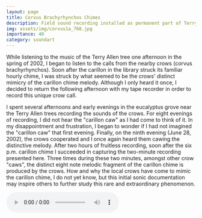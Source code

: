 ```yaml
---
layout: page
title: Corvus Brachyrhynchos Chimes
description: Field sound recording installed as permanent part of Terry Allen's Trees installation of the Stuart Collection at UCSD.
img: assets/img/corvus1a_768.jpg
importance: 40
category: soundart
---
```


While listening to the music of the Terry Allen tree one afternoon in the spring of 2002, I began to listen to the calls from the nearby crows (corvus brachyrhynchos). Soon after the carillon in the library struck its familiar hourly chime, I was struck by what seemed to be the crows' distinct mimicry of the carillon chime melody. Although I only heard it once, I decided to return the following afternoon with my tape recorder in order to record this unique crow call.

I spent several afternoons and early evenings in the eucalyptus grove near the Terry Allen trees recording the sounds of the crows. For eight evenings of recording, I did not hear the "carillon caw" as I had come to think of it. In my disappointment and frustration, I began to wonder if I had not imagined the "carillon caw" that first evening. Finally, on the ninth evening (June 28, 2002), the crows cooperated and I once again heard them cawing the distinctive melody. After two hours of fruitless recording, soon after the six p.m. carillon chime I succeeded in capturing the two-minute recording presented here. Three times during these two minutes, amongst other crow "caws", the distinct eight note melodic fragment of the carillon chime is produced by the crows. How and why the local crows have come to mimic the carillon chime, I do not yet know, but this initial sonic documentation may inspire others to further study this rare and extraordinary phenomenon.

<audio controls="controls">
	<source src="sound/corvus.ogg" type="audio/ogg"/>
	<source src="sound/corvus.mp3" type="audio/mpeg"/>
html5 browsers only.

<div class="row">
    <div class="col-sm mt-3 mt-md-0">
        {% include figure.liquid path="assets/img/corvus1a_768.jpg" title="corvus" class="img-fluid rounded z-depth-1" %}
    </div>
</div>
<div class="caption">
    Corvus Brachyrhynchos Chimes, a sound installation - Ted Apel - sound

</div>



